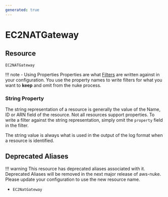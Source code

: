 ```yaml
---
generated: true
---
```


# EC2NATGateway


## Resource

```text
EC2NATGateway
```



!!! note - Using Properties
    Properties are what [Filters](../config-filtering.md) are written against in your configuration. You use the property
    names to write filters for what you want to **keep** and omit from the nuke process.

### String Property

The string representation of a resource is generally the value of the Name, ID or ARN field of the resource. Not all
resources support properties. To write a filter against the string representation, simply omit the `property` field in
the filter.

The string value is always what is used in the output of the log format when a resource is identified.

## Deprecated Aliases

!!! warning
    This resource has deprecated aliases associated with it. Deprecated Aliases will be removed in the next major
    release of aws-nuke. Please update your configuration to use the new resource name.

- `EC2NatGateway`